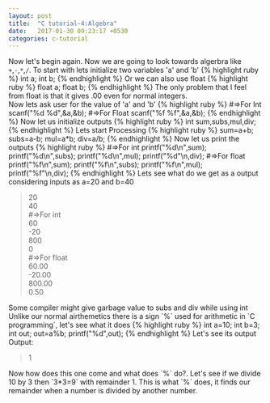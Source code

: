 ```yaml
---
layout: post
title:  "C tutorial-4:Algebra"
date:   2017-01-30 09:23:17 +0530
categories: c-tutorial
---
```

Now let's begin again. Now we are going to look towards algerbra like `+`,`-`,`*`,`/`. To start with lets initialize two variables 'a' and 'b'
{% highlight ruby %}
int a;
int b;
{% endhighlight %}
Or we can also use float
{% highlight ruby %}
float a;
float b;
{% endhighlight %}
The only problem that I feel from float is that it gives .00 even for normal integers.<br>
Now lets ask user for the value of 'a' and 'b'
{% highlight ruby %}
#=>For Int
scanf("%d %d",&a,&b);
#=>For Float
scanf("%f %f",&a,&b);
{% endhighlight %}
Now let us initialize outputs
{% highlight ruby %}
int sum,subs,mul,div;
{% endhighlight %}
Lets start Processing
{% highlight ruby %}
sum=a+b;
subs=a-b;
mul=a*b;
div=a/b;
{% endhighlight %}
Now let us print the outputs
{% highlight ruby %}
#=>For int
printf("%d\n",sum);
printf("%d\n",subs);
printf("%d\n",mul);
printf("%d"\n,div);
#=>For float
printf("%f\n",sum);
printf("%f\n",subs);
printf("%f\n",mul);
printf("%f"\n,div);
{% endhighlight %}
Lets see what do we get as a output considering inputs as a=20 and b=40
<blockquote>
20<br>
40<br>
#=>For int<br>
60<br>
-20<br>
800<br>
0<br>
#=>For float<br>
60.00<br>
-20.00<br>
800.00<br>
0.50<br>
</blockquote>
Some compiler might give garbage value to subs and div while using int<br>
Unlike our normal airthemetics there is a sign `%` used for arithmetic in `C programming`, let's see what it does
{% highlight ruby %}
int a=10;
int b=3;
int out;
out=a%b;
printf("%d",out);
{% endhighlight %}
Let's see its output<br>
Output:
<blockquote>
1
</blockquote>
Now how does this one come and what does `%` do?. Let's see if we divide 10 by 3 then `3*3=9` with remainder 1. This is what `%` does, it finds our remainder when a number is divided by another number.
